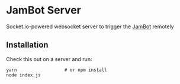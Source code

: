 # JamBot Server

Socket.io-powered websocket server to trigger the [JamBot](https://github.com/orangespaceman/jambot) remotely

## Installation

Check this out on a server and run:

```
yarn                  # or npm install
node index.js
```
